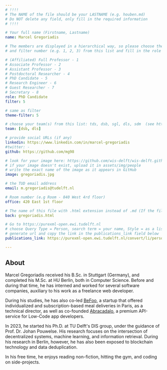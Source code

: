 ```yaml
---
# !!!!
# The NAME of the file should be your LASTNAME (e.g. houben.md)
# Do NOT delete any field, only fill in the required information
# !!!!

# Your full name (Firstname, Lastname)
name: Marcel Gregoriadis

# The members are displayed in a hierarchical way, so please choose the role (e.g. Full Professor, Assistant Professor etc)
# and filter number (e.g. 1, 2, 3) from this list and fill in the role and filter from below:

# (Affiliated) Full Professor - 1
# Associate Professor - 2
# Assistant Professor - 3
# Postdoctoral Researcher - 4
# PhD Candidate - 5
# Research Engineer - 6
# Guest Researcher - 7
# Secretary - 8
role: PhD Candidate
filter: 5

# same as filter
theme-filter: 5

# choose your team(s) from this list: tds, dsb, sgl, dls, sdm  (see https://github.com/dis-delft/dis-website/blob/master/_config.yml#L33-L39)
team: [dsb, dls]

# provide social URLs (if any)
linkedin: https://www.linkedin.com/in/marcel-gregoriadis
#twitter: -
github: https://github.com/mg98

# look for your image here: https://github.com/wis-delft/wis-delft.github.io/tree/master/assets/img/people
# if your image doesn't exist, upload it in assets/img/people
# write the exact name of the image as it appears in GitHub  
image: gregoriadis.jpg

# the TUD email address
email: m.gregoriadis@tudelft.nl

# Room number (e.g Room - 840 West 4rd floor)
office: 420 East 1st floor

# The name of this file with .html extension instead of .md (If the filename is ionescu.md, the "back" field will be ionescu.html)
back: gregoriadis.html

# Go to https://purexml-open.ewi.tudelft.nl
# choose Query Type = Person, search term = your name, Style = as a list
# generate url and copy the link in the publications_link field below
publications_link: https://purexml-open.ewi.tudelft.nl/convert/li/persons/6ead7cee-4317-4bc2-be3f-c300f86d92a6

---
```


## About

Marcel Gregoriadis received his B.Sc. in Stuttgart (Germany), and completed his M.Sc. at HU Berlin, both in Computer Science.
Before and during that time, he has interned and worked for several software companies, auxiliary to his work as a freelance web developer.

During his studies, he has also co-led [BeFoo](https://www.instagram.com/befoo.paris), a startup that offered individualized and subscription-based meal deliveries in Paris, as a technical director, as well as co-founded [Abracadalo](https://abracadalo.com), a premium API-service for Low-Code app developers.

In 2023, he started his Ph.D. at TU Delft's DIS group, under the guidance of Prof. Dr. Johan Pouwelse. His research focuses on the intersection of decentralized systems, machine learning, and information retrieval.
During his research in Berlin, however, he has also been exposed to blockchain technology and data deduplication.

In his free time, he enjoys reading non-fiction, hitting the gym, and coding on side-projects.
